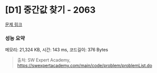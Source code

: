 # [D1] 중간값 찾기 - 2063 

[문제 링크](https://swexpertacademy.com/main/code/problem/problemDetail.do?contestProbId=AV5QPsXKA2UDFAUq) 

### 성능 요약

메모리: 21,324 KB, 시간: 143 ms, 코드길이: 376 Bytes



> 출처: SW Expert Academy, https://swexpertacademy.com/main/code/problem/problemList.do